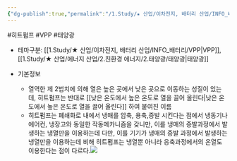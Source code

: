 ```yaml
---
{"dg-publish":true,"permalink":"/1.Study/★ 산업/이차전지, 배터리 산업/INFO_배터리/히트펌프/","created":"2024-11-20T21:02:27.705+09:00","updated":"2025-06-26T16:52:49.705+09:00"}
---
```


#히트펌프 #VPP #태양광 

- 테마구분: [[1.Study/★ 산업/이차전지, 배터리 산업/INFO_배터리/VPP\|VPP]], [[1.Study/★ 산업/에너지 산업/2.친환경 에너지/2.태양광/태양광\|태양광]]


- 기본정보
	- 열역한 제 2법치에 의해 열은 높은 곳에서 낮은 곳으로 이동하는 성질이 있는데, 히트펌프는 반대로 [[낮은 온도에서 높은 온도로 열을 끌어 올린다\|낮은 온도에서 높은 온도로 열을 끌어 올린다]] 하여 붙여진 이름
	- 히트펌프는 폐쇄화로 내에서 냉매를 압축, 용축,증발 시킨다는 점에서 냉동기나 에어컨, 냉장고와 동일한 작동메카니즘을 갖니만, 이를 냉매의 증발과정에서 발생하는 냉열만을 이용하는데 다만, 이를 기기가 냉매의 증발 과정에서 발생하는 냉열만을 이용하는데 비해 히트펌프는 냉열뿐 아니라 응축과정에서의 온열도 이용한다는 점이 다르다.![](https://i.imgur.com/ceqC8XH.png)




